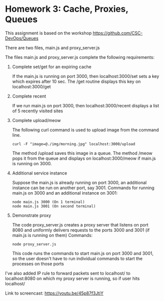 # Homework 3: Cache, Proxies, Queues

This assignment is based on the workshop https://github.com/CSC-DevOps/Queues

There are two files, main.js and proxy_server.js

The files main.js and proxy_server.js complete the following requirements:

1. Complete set/get for an expiring cache
    
    If the main.js is running on port 3000, then localhost:3000/set sets a key which expires after 10 sec. The /get routine displays this key on localhost:3000/get

2. Complete recent

    If we run main.js on port 3000, then localhost:3000/recent displays a list of 5 recently visited sites

3. Complete upload/meow
    
    The following curl command is used to upload image from the command line.

    ```
    curl -F "image=@./img/morning.jpg" localhost:3000/upload
    ```

    The method /upload saves this image in a queue. The method /meow pops it from the queue and displays on localhost:3000/meow if main.js is running on 3000.

4. Additional service instance
    
    Suppose the main.js is already running on port 3000, an additional instance can be run on another port, say 3001.
    Commands for running main.js on 3000 and an additional instance on 3001:

    ```
    node main.js 3000 (On 1 terminal)
    node main.js 3001 (On second terminal)
    ```
5. Demonstrate proxy
    
    The code proxy_server.js creates a proxy server that listens on port 8080 and uniformly delivers requests to the ports 3000 and 3001 (if main.js is running on them)
    Commands:

    ```
    node proxy_server.js
    ```
    This code runs the commands to start main.js on port 3000 and 3001, so the user doesn't have to run individual commands to start the processes on those ports

I've also added IP rule to forward packets sent to localhost/ to localhost:8080 on which my proxy server is running, so if user hits localhost/

Link to screencast: https://youtu.be/45p87f3JtiY